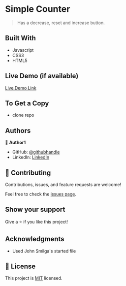 # Simple Counter

> Has a decrease, reset and increase button.


## Built With

- Javascript
- CSS3
- HTML5

## Live Demo (if available)

[Live Demo Link](#)


## To Get a Copy
- clone repo 


## Authors

👤 **Author1**

- GitHub: [@githubhandle](https://github.com/gracekabaghe)
- LinkedIn: [LinkedIn](https://linkedin.com/in/grace-kabaghe)

## 🤝 Contributing

Contributions, issues, and feature requests are welcome!

Feel free to check the [issues page](../../issues/).

## Show your support

Give a ⭐️ if you like this project!

## Acknowledgments

- Used John Smilga's started file

## 📝 License

This project is [MIT](./MIT.md) licensed.

